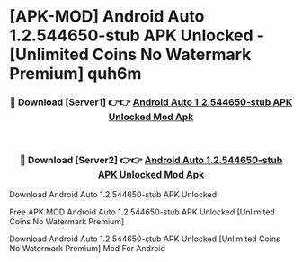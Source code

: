 # [APK-MOD] Android Auto 1.2.544650-stub APK Unlocked - [Unlimited Coins No Watermark Premium] quh6m



<div align="center">
<h3>🔴 Download [Server1] 👉👉 <a href="https://momento.my/?title=Android_Auto_1.2.544650-stub_APK_Unlocked">Android Auto 1.2.544650-stub APK Unlocked Mod Apk</a></h3><br>

<h3>🔴 Download [Server2] 👉👉 <a href="https://momento.my/?title=Android_Auto_1.2.544650-stub_APK_Unlocked">Android Auto 1.2.544650-stub APK Unlocked Mod Apk</a></h3>
</div>



Download Android Auto 1.2.544650-stub APK Unlocked 

Free APK MOD Android Auto 1.2.544650-stub APK Unlocked [Unlimited Coins No Watermark Premium]

Download Android Auto 1.2.544650-stub APK Unlocked [Unlimited Coins No Watermark Premium] Mod For Android
